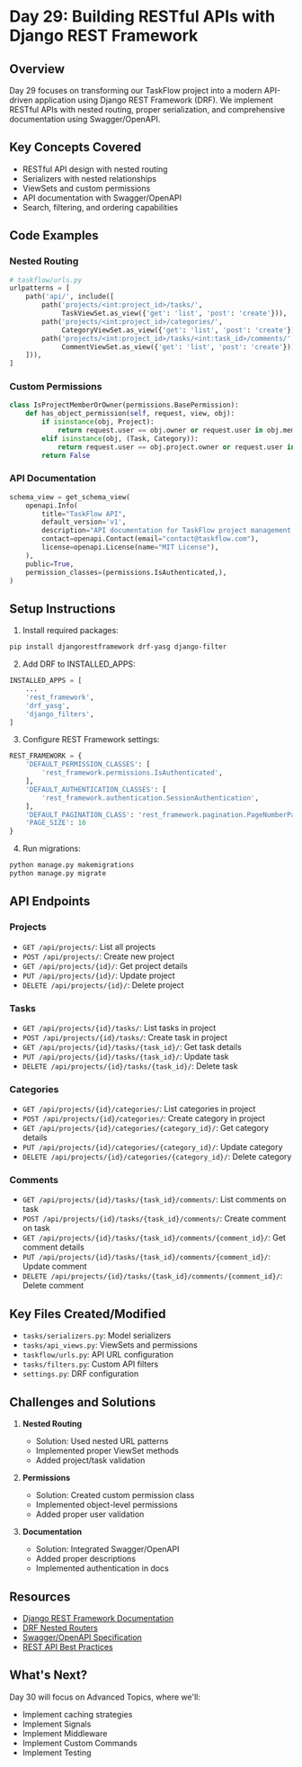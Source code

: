# Day 29: Building RESTful APIs with Django REST Framework

## Overview
Day 29 focuses on transforming our TaskFlow project into a modern API-driven application using Django REST Framework (DRF). We implement RESTful APIs with nested routing, proper serialization, and comprehensive documentation using Swagger/OpenAPI.

## Key Concepts Covered
- RESTful API design with nested routing
- Serializers with nested relationships
- ViewSets and custom permissions
- API documentation with Swagger/OpenAPI
- Search, filtering, and ordering capabilities

## Code Examples

### Nested Routing
```python
# taskflow/urls.py
urlpatterns = [
    path('api/', include([
        path('projects/<int:project_id>/tasks/',
             TaskViewSet.as_view({'get': 'list', 'post': 'create'})),
        path('projects/<int:project_id>/categories/',
             CategoryViewSet.as_view({'get': 'list', 'post': 'create'})),
        path('projects/<int:project_id>/tasks/<int:task_id>/comments/',
             CommentViewSet.as_view({'get': 'list', 'post': 'create'})),
    ])),
]
```

### Custom Permissions
```python
class IsProjectMemberOrOwner(permissions.BasePermission):
    def has_object_permission(self, request, view, obj):
        if isinstance(obj, Project):
            return request.user == obj.owner or request.user in obj.members.all()
        elif isinstance(obj, (Task, Category)):
            return request.user == obj.project.owner or request.user in obj.project.members.all()
        return False
```

### API Documentation
```python
schema_view = get_schema_view(
    openapi.Info(
        title="TaskFlow API",
        default_version='v1',
        description="API documentation for TaskFlow project management system",
        contact=openapi.Contact(email="contact@taskflow.com"),
        license=openapi.License(name="MIT License"),
    ),
    public=True,
    permission_classes=(permissions.IsAuthenticated,),
)
```

## Setup Instructions

1. Install required packages:
```bash
pip install djangorestframework drf-yasg django-filter
```

2. Add DRF to INSTALLED_APPS:
```python
INSTALLED_APPS = [
    ...
    'rest_framework',
    'drf_yasg',
    'django_filters',
]
```

3. Configure REST Framework settings:
```python
REST_FRAMEWORK = {
    'DEFAULT_PERMISSION_CLASSES': [
        'rest_framework.permissions.IsAuthenticated',
    ],
    'DEFAULT_AUTHENTICATION_CLASSES': [
        'rest_framework.authentication.SessionAuthentication',
    ],
    'DEFAULT_PAGINATION_CLASS': 'rest_framework.pagination.PageNumberPagination',
    'PAGE_SIZE': 10
}
```

4. Run migrations:
```bash
python manage.py makemigrations
python manage.py migrate
```

## API Endpoints

### Projects
- `GET /api/projects/`: List all projects
- `POST /api/projects/`: Create new project
- `GET /api/projects/{id}/`: Get project details
- `PUT /api/projects/{id}/`: Update project
- `DELETE /api/projects/{id}/`: Delete project

### Tasks
- `GET /api/projects/{id}/tasks/`: List tasks in project
- `POST /api/projects/{id}/tasks/`: Create task in project
- `GET /api/projects/{id}/tasks/{task_id}/`: Get task details
- `PUT /api/projects/{id}/tasks/{task_id}/`: Update task
- `DELETE /api/projects/{id}/tasks/{task_id}/`: Delete task

### Categories
- `GET /api/projects/{id}/categories/`: List categories in project
- `POST /api/projects/{id}/categories/`: Create category in project
- `GET /api/projects/{id}/categories/{category_id}/`: Get category details
- `PUT /api/projects/{id}/categories/{category_id}/`: Update category
- `DELETE /api/projects/{id}/categories/{category_id}/`: Delete category

### Comments
- `GET /api/projects/{id}/tasks/{task_id}/comments/`: List comments on task
- `POST /api/projects/{id}/tasks/{task_id}/comments/`: Create comment on task
- `GET /api/projects/{id}/tasks/{task_id}/comments/{comment_id}/`: Get comment details
- `PUT /api/projects/{id}/tasks/{task_id}/comments/{comment_id}/`: Update comment
- `DELETE /api/projects/{id}/tasks/{task_id}/comments/{comment_id}/`: Delete comment

## Key Files Created/Modified
- `tasks/serializers.py`: Model serializers
- `tasks/api_views.py`: ViewSets and permissions
- `taskflow/urls.py`: API URL configuration
- `tasks/filters.py`: Custom API filters
- `settings.py`: DRF configuration

## Challenges and Solutions
1. **Nested Routing**
   - Solution: Used nested URL patterns
   - Implemented proper ViewSet methods
   - Added project/task validation

2. **Permissions**
   - Solution: Created custom permission class
   - Implemented object-level permissions
   - Added proper user validation

3. **Documentation**
   - Solution: Integrated Swagger/OpenAPI
   - Added proper descriptions
   - Implemented authentication in docs

## Resources
- [Django REST Framework Documentation](https://www.django-rest-framework.org/)
- [DRF Nested Routers](https://github.com/alanjds/drf-nested-routers)
- [Swagger/OpenAPI Specification](https://swagger.io/specification/)
- [REST API Best Practices](https://www.vinaysahni.com/best-practices-for-a-pragmatic-restful-api)

## What's Next?
Day 30 will focus on Advanced Topics, where we'll:
- Implement caching strategies
- Implement Signals
- Implement Middleware
- Implement Custom Commands
- Implement Testing
